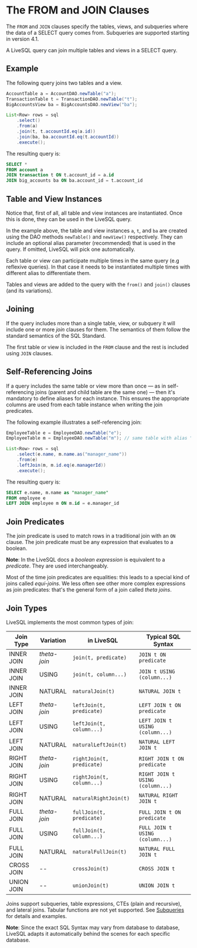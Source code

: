 # The FROM and JOIN Clauses

The `FROM` and `JOIN` clauses specify the tables, views, and subqueries where the data of a SELECT query comes from. Subqueries
are supported starting in version 4.1.

A LiveSQL query can join multiple tables and views in a SELECT query.


## Example

The following query joins two tables and a view.

```java
AccountTable a = AccountDAO.newTable("a");
TransactionTable t = TransactionDAO.newTable("t");
BigAccountsView ba = BigAccountsDAO.newView("ba");

List<Row> rows = sql 
    .select() 
    .from(a) 
    .join(t, t.accountId.eq(a.id))
    .join(ba, ba.accountId.eq(t.accountId))
    .execute();
```

The resulting query is:

```sql
SELECT * 
FROM account a
JOIN transaction t ON t.account_id = a.id
JOIN big_accounts ba ON ba.account_id = t.account_id
```

## Table and View Instances

Notice that, first of all, all table and view instances are instantiated. Once this is done, they can be used in the LiveSQL query.

In the example above, the table and view instances `a`, `t`, and `ba` are created using the DAO methods
`newTable()` and `newView()` respectively. They can include an optional alias parameter (recommended) 
that is used in the query. If omitted, LiveSQL will pick one automatically.

Each table or view can participate multiple times in the same query (e.g reflexive queries). In that case it needs to be instantiated
multiple times with different alias to differentiate them.

Tables and views are added to the query with the `from()` and `join()` clauses (and its variations).


## Joining

If the query includes more than a single table, view, or subquery it will include one or more *join* clauses for them. The semantics 
of them follow the standard semantics of the SQL Standard.

The first table or view is included in the `FROM` clause and the rest is included using `JOIN` clauses.


## Self-Referencing Joins

If a query includes the same table or view more than once &mdash; as in self-referencing joins (parent and child table 
are the same one) &mdash; then it's mandatory to define aliases for each instance. This ensures the appropriate columns
are used from each table instance when writing the join predicates.

The following example illustrates a self-referencing join:


```java
EmployeeTable e = EmployeeDAO.newTable("e");
EmployeeTable m = EmployeeDAO.newTable("m"); // same table with alias "m" for "manager"

List<Row> rows = sql 
    .select(e.name, m.name.as("manager_name")) 
    .from(e) 
    .leftJoin(m, m.id.eq(e.managerId))
    .execute();
```

The resulting query is:

```sql
SELECT e.name, m.name as "manager_name"
FROM employee e
LEFT JOIN employee m ON m.id = e.manager_id
```


## Join Predicates

The join predicate is used to match rows in a traditional join with an `ON` clause. The join predicate must be any expression that
evaluates to a boolean.

**Note**: In the LiveSQL docs a *boolean expression* is equivalent to a *predicate*. They are used interchangeably.

Most of the time join predicates are equalities: this leads to a special kind of joins called *equi-joins*. We less often see other more complex 
expressions as join predicates: that's the general form of a join called *theta joins*.


## Join Types

LiveSQL implements the most common types of join:

| Join Type | Variation | in LiveSQL | Typical SQL Syntax |
| -- | -- | -- | -- |
| INNER JOIN | *theta-join* | `join(t, predicate)` | `JOIN t ON predicate` |
| INNER JOIN | USING | `join(t, column...)` | `JOIN t USING (column...)` |
| INNER JOIN | NATURAL | `naturalJoin(t)` | `NATURAL JOIN t` |
| LEFT JOIN | *theta-join* | `leftJoin(t, predicate)` | `LEFT JOIN t ON predicate` |
| LEFT JOIN | USING | `leftJoin(t, column...)` | `LEFT JOIN t USING (column...)` |
| LEFT JOIN | NATURAL | `naturalLeftJoin(t)` | `NATURAL LEFT JOIN t` |
| RIGHT JOIN | *theta-join* | `rightJoin(t, predicate)` | `RIGHT JOIN t ON predicate` |
| RIGHT JOIN | USING | `rightJoin(t, column...)` | `RIGHT JOIN t USING (column...)` |
| RIGHT JOIN | NATURAL | `naturalRightJoin(t)` | `NATURAL RIGHT JOIN t` |
| FULL JOIN | *theta-join* | `fullJoin(t, predicate)` | `FULL JOIN t ON predicate` |
| FULL JOIN | USING | `fullJoin(t, column...)` | `FULL JOIN t USING (column...)` |
| FULL JOIN | NATURAL | `naturalFullJoin(t)` | `NATURAL FULL JOIN t` |
| CROSS JOIN | -- | `crossJoin(t)` | `CROSS JOIN t` |
| UNION JOIN | -- | `unionJoin(t)` | `UNION JOIN t` |


Joins support subqueries, table expressions, CTEs (plain and recursive), and lateral joins. Tabular functions are not yet supported. 
See [Subqueries](./subqueries.md) for details and examples.

**Note**: Since the exact SQL Syntax may vary from database to database, LiveSQL adapts it automatically behind the scenes for each specific database.









